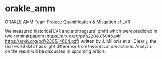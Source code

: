 # orakle_amm

ORAKLE AMM Team Project: Quantification & Mitigation of LVR.

We measured historical LVR and arbitrageurs' profit which were predicted in two seminal papers (https://arxiv.org/pdf/2208.06046.pdf, https://arxiv.org/pdf/2305.14604.pdf) written by J. Milionis et al. Clearly, the real world data has slight difference from theoretical predictions. Analysis on the result will be discussed in upcoming article.
